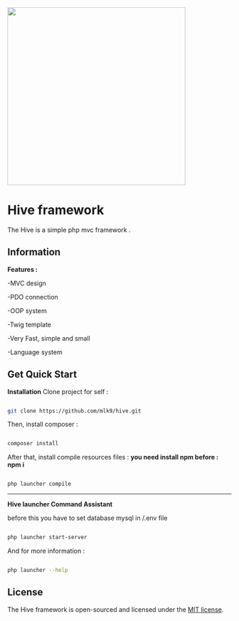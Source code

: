 
  <img src="https://repository-images.githubusercontent.com/401995927/ab3a29d8-34cd-4ae0-be02-cc9b43c9df73" width="400">

# Hive framework
The Hive is a simple php mvc framework .
  
## Information

**Features :**

-MVC design

-PDO connection

-OOP system

-Twig template

-Very Fast, simple and small

-Language system

## Get Quick Start

**Installation**
Clone project for self :
```sh

git clone https://github.com/mlk9/hive.git

```
Then, install composer :

```sh

composer install

```
After that, install compile resources files :
**you need install npm before : npm i**

```sh

php launcher compile

```
  ------------

**Hive launcher Command Assistant**

before this you have to set database mysql in /.env file

```sh

php launcher start-server

```
And for more information  :
```sh

php launcher --help

```

## License

The Hive framework is open-sourced and licensed under the [MIT license](https://opensource.org/licenses/MIT).
